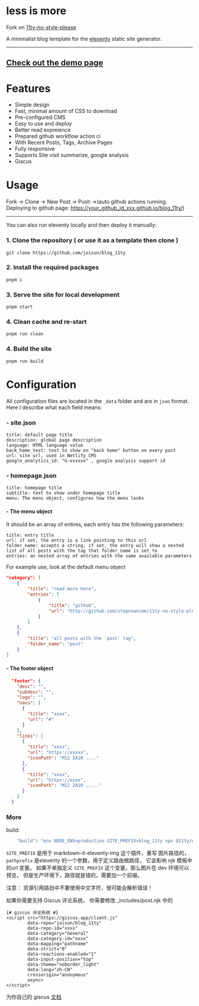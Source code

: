 # less is more

Fork on [11ty-no-style-please](https://github.com/stopnoanime/11ty-no-style-please)

A minimalist blog template for the [eleventy](https://www.11ty.dev/) static site generator.

---

## [Check out the demo page](https://joisun.github.io/blog_11ty/)

# Features

- Simple design
- Fast, minimal amount of CSS to download
- Pre-configured CMS
- Easy to use and deploy
- Better read expreience
- Prepared github workflow action ci
- With Recent Posts, Tags, Archive Pages
- Fully responsive
- Supports Site visit summarize, google analysis
- Giscus

# Usage

Fork -> Clone -> New Post -> Push ->(auto github actions running. Deploying to github page: https://your_github_id_xxx.github.io/blog_11ty/)

---

You can also run eleventy locally and then deploy it manually:

### 1. Clone the repository ( or use it as a template then clone )

`git clone https://github.com/joisun/blog_11ty`

### 2. Install the required packages

`pnpm i`

### 3. Serve the site for local development

`pnpm start`

### 4. Clean cache and re-start

`pnpm run clean`

### 4. Build the site

`pnpm run build`

# Configuration

All configuration files are located in the `_data` folder and are in `json` format.
Here I describe what each field means:

### - site.json

<!-- eslint-skip -->

```
title: default page title
description: global page description
language: HTML language value
back_home_text: text to show on "back home" button on every post
url: site url, used in Netlify CMS
google_analytics_id: "G-xxxxxx" , google analysis support id

```

### - homepage.json

<!-- eslint-skip -->

```
title: homepage title
subtitle: text to show under homepage title
menu: The menu object, configures how the menu looks
```

#### - The menu object

It should be an array of entires, each entry has the following parameters:

<!-- eslint-skip -->

```
title: entry title
url: if set, the entry is a link pointing to this url
folder_name: accepts a string, if set, the entry will show a nested list of all posts with the tag that folder_name is set to
entries: an nested array of entries with the same available parameters
```

For example use, look at the default menu object

<!-- eslint-skip -->

```json
"category": [
    {
        "title": "read more here",
        "entries": [
            {
                "title": "github",
                "url": "http://github.com/stopnoanime/11ty-no-style-please"
            }
        ]
    },
    {
        "title": "all posts with the 'post' tag",
        "folder_name": "post"
    }
]
```

#### - The footer object

<!-- eslint-skip -->

```json
  "footer": {
    "desc": "",
    "subdesc": "",
    "logo": "",
    "navs": [
      {
        "title": "xxxx",
        "url": "#"
      }
    ],
    "links": [
      {
        "title": "xxxx",
        "url": "https://xxxxx",
        "iconPath": "M12 2A10 ...."
      },
      {
        "title": "xxxx",
        "url": "https://xxxx",
        "iconPath": "M12 2A10 ....."
      }
    ]
  }
```

### More

build:

<!-- eslint-skip -->

```bash
    "build": "env NODE_ENV=production SITE_PREFIX=blog_11ty npx @11ty/eleventy --pathprefix 'blog_11ty'",
```

`SITE_PREFIX` 是用于 markdown-it-eleventy-img 这个插件，重写 图片路径的， `pathprefix` 是eleventy 的一个参数，用于定义路由根路径， 它会影响 njk 模板中的url 变量。
如果不单独定义 `SITE_PREFIX` 这个变量，那么图片在 dev 环境可以预览， 但是生产环境下，路径就是错的，需要加一个前缀。

注意： 资源引用路劲中不要使用中文字符，很可能会解析错误！

如果你需要支持 Giscus 评论系统， 你需要修改 \_includes/post.njk 中的

<!-- eslint-skip -->

```
{# giscus 评论系统 #}
<script src="https://giscus.app/client.js"
        data-repo="joisun/blog_11ty"
        data-repo-id="xxxx"
        data-category="General"
        data-category-id="xxxx"
        data-mapping="pathname"
        data-strict="0"
        data-reactions-enabled="1"
        data-input-position="top"
        data-theme="noborder_light"
        data-lang="zh-CN"
        crossorigin="anonymous"
        async>
</script>
```

为你自己的 giscus [文档](https://giscus.app/zh-CN)

